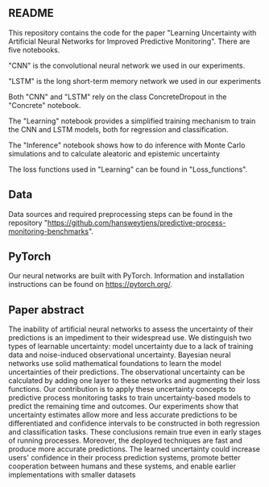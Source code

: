 ## README 
This repository contains the code for the paper "Learning Uncertainty with Artificial Neural Networks for Improved Predictive Monitoring". There are five notebooks.

"CNN" is the convolutional neural network we used in our experiments.

"LSTM" is the long short-term memory network we used in our experiments

Both "CNN" and "LSTM" rely on the class ConcreteDropout in the "Concrete" notebook.

The "Learning" notebook provides a simplified training mechanism to train the CNN and LSTM models, both for regression and classification.

The "Inference" notebook shows how to do inference with Monte Carlo simulations and to calculate aleatoric and epistemic uncertainty

The loss functions used in "Learning" can be found in "Loss_functions".

## Data
Data sources and required preprocessing steps can be found in the repository "https://github.com/hansweytjens/predictive-process-monitoring-benchmarks".

## PyTorch
Our neural networks are built with PyTorch. Information and installation instructions can be found on https://pytorch.org/.


## Paper abstract
The inability of artificial neural networks to assess the uncertainty of their predictions is an impediment to their widespread use. We distinguish two types of learnable uncertainty: model uncertainty due to a lack of training data and noise-induced observational uncertainty. Bayesian neural networks use solid mathematical
foundations to learn the model uncertainties of their predictions. The observational uncertainty can be calculated by adding one layer to these networks and augmenting
their loss functions. Our contribution is to apply these uncertainty concepts to predictive process monitoring tasks to train uncertainty-based models to predict the remaining time and outcomes. Our experiments show that uncertainty estimates allow more and less accurate predictions to be differentiated and confidence intervals to be
constructed in both regression and classification tasks. These conclusions remain true even in early stages of running processes. Moreover, the deployed techniques are fast and produce more accurate predictions. The learned uncertainty could increase users' confidence in their process prediction systems, promote better cooperation between humans and these systems, and enable earlier implementations with smaller datasets
